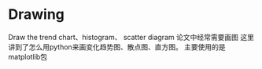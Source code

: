 # Drawing
Draw the trend chart、histogram、 scatter diagram
论文中经常需要画图
这里讲到了怎么用python来画变化趋势图、散点图、直方图。
主要使用的是matplotlib包
